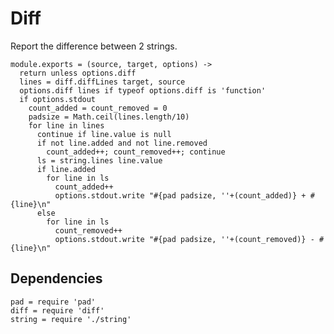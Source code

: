 
# Diff

Report the difference between 2 strings.

    module.exports = (source, target, options) ->
      return unless options.diff
      lines = diff.diffLines target, source
      options.diff lines if typeof options.diff is 'function'
      if options.stdout
        count_added = count_removed = 0
        padsize = Math.ceil(lines.length/10)
        for line in lines
          continue if line.value is null
          if not line.added and not line.removed
            count_added++; count_removed++; continue
          ls = string.lines line.value
          if line.added
            for line in ls
              count_added++
              options.stdout.write "#{pad padsize, ''+(count_added)} + #{line}\n"
          else
            for line in ls
              count_removed++
              options.stdout.write "#{pad padsize, ''+(count_removed)} - #{line}\n"

## Dependencies

    pad = require 'pad'
    diff = require 'diff'
    string = require './string'


